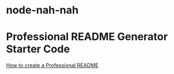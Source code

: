# node-nah-nah


# Professional README Generator Starter Code

[How to create a Professional README](https://coding-boot-camp.github.io/full-stack/github/professional-readme-guide)





